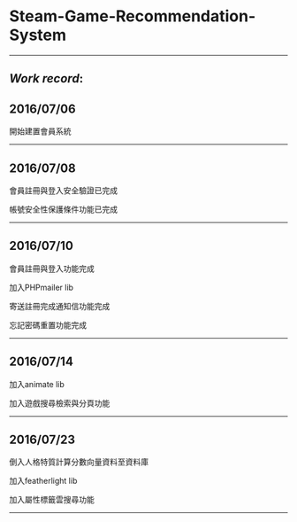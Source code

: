 # Steam-Game-Recommendation-System

------------------------------------------------


## *Work record*:


## 2016/07/06

開始建置會員系統

------------------------------------------------

## 2016/07/08

會員註冊與登入安全驗證已完成

帳號安全性保護條件功能已完成

------------------------------------------------

## 2016/07/10

會員註冊與登入功能完成

加入PHPmailer lib

寄送註冊完成通知信功能完成

忘記密碼重置功能完成

------------------------------------------------

## 2016/07/14

加入animate lib

加入遊戲搜尋檢索與分頁功能

------------------------------------------------

## 2016/07/23

倒入人格特質計算分數向量資料至資料庫

加入featherlight lib

加入屬性標籤雲搜尋功能

------------------------------------------------